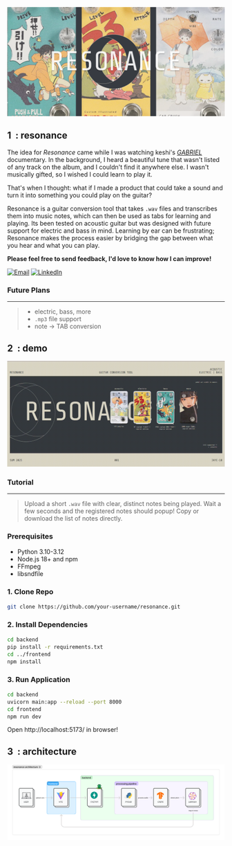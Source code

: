 <img src=".github/assets/cover.png" alt="Cover" />

## 1&nbsp;&nbsp;: resonance
The idea for *Resonance* came while I was watching keshi's [*GABRIEL*](https://www.youtube.com/watch?v=Gt_x9ifcWpM) documentary. In the background, I heard a beautiful tune that wasn't listed of any track on the album, and I couldn't find it anywhere else. I wasn't musically gifted, so I wished I could learn to play it.

That's when I thought: what if I made a product that could take a sound and turn it into something you could play on the guitar?

Resonance is a guitar conversion tool that takes `.wav` files and transcribes them into music notes, which can then be used as tabs for learning and playing. Its been tested on acoustic guitar but was designed with future support for electric and bass in mind. Learning by ear can be frustrating; Resonance makes the process easier by bridging the gap between what you hear and what you can play.

**Please feel free to send feedback, I'd love to know how I can improve!**

[![Email](https://img.shields.io/badge/Email-jayc10%40uci.edu-373B41?style=for-the-badge&labelColor=000000&logo=gmail&logoColor=white)](mailto:jayc10@uci.edu) [![LinkedIn](https://img.shields.io/badge/linkedin-Jay%20Chan-DDD7C5?style=for-the-badge&labelColor=000000)](https://www.linkedin.com/in/jayc10/)

### Future Plans

<hr>

> - electric, bass, more  
> - `.mp3` file support  
> - note → TAB conversion

## 2&nbsp;&nbsp;: demo
<img src=".github/assets/demo.gif" alt="Demo" />

### Tutorial

<hr>

> Upload a short `.wav` file with clear, distinct notes being played. Wait a few seconds and the registered notes should popup! Copy or download the list of notes directly.

### Prerequisites
- Python 3.10-3.12
- Node.js 18+ and npm
- FFmpeg
- libsndfile

### 1. Clone Repo
```bash
git clone https://github.com/your-username/resonance.git
```
### 2. Install Dependencies
```bash
cd backend
pip install -r requirements.txt
cd ../frontend
npm install
```
### 3. Run Application
```bash
cd backend
uvicorn main:app --reload --port 8000
cd frontend
npm run dev
```

Open http://localhost:5173/ in browser!
## 3&nbsp;&nbsp;: architecture

<img src=".github/assets/architecture.png" alt="Architecture" />
